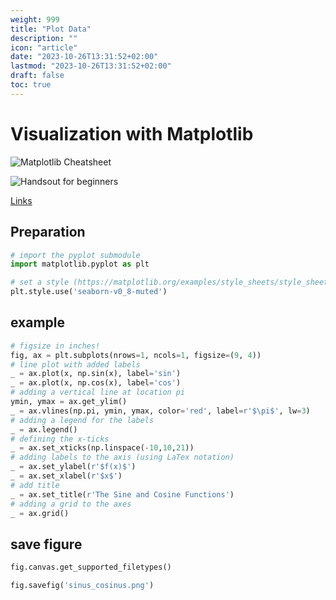```yaml
---
weight: 999
title: "Plot Data"
description: ""
icon: "article"
date: "2023-10-26T13:31:52+02:00"
lastmod: "2023-10-26T13:31:52+02:00"
draft: false
toc: true
---
```


# Visualization with Matplotlib

![Matplotlib Cheatsheet](https://matplotlib.org/cheatsheets/_images/cheatsheets-1.png)

![Handsout for beginners](https://matplotlib.org/cheatsheets/_images/handout-beginner.png)

[Links](https://matplotlib.org/cheatsheets/)

## Preparation

```python
# import the pyplot submodule
import matplotlib.pyplot as plt

# set a style (https://matplotlib.org/examples/style_sheets/style_sheets_reference.html)
plt.style.use('seaborn-v0_8-muted')
```

## example

```python
# figsize in inches!
fig, ax = plt.subplots(nrows=1, ncols=1, figsize=(9, 4))
# line plot with added labels
_ = ax.plot(x, np.sin(x), label='sin')
_ = ax.plot(x, np.cos(x), label='cos')
# adding a vertical line at location pi
ymin, ymax = ax.get_ylim()
_ = ax.vlines(np.pi, ymin, ymax, color='red', label=r'$\pi$', lw=3)
# adding a legend for the labels
_ = ax.legend()
# defining the x-ticks
_ = ax.set_xticks(np.linspace(-10,10,21))
# adding labels to the axis (using LaTex notation)
_ = ax.set_ylabel(r'$f(x)$')
_ = ax.set_xlabel(r'$x$')
# add title
_ = ax.set_title(r'The Sine and Cosine Functions')
# adding a grid to the axes
_ = ax.grid()
```

## save figure

```python
fig.canvas.get_supported_filetypes()

fig.savefig('sinus_cosinus.png')
```
